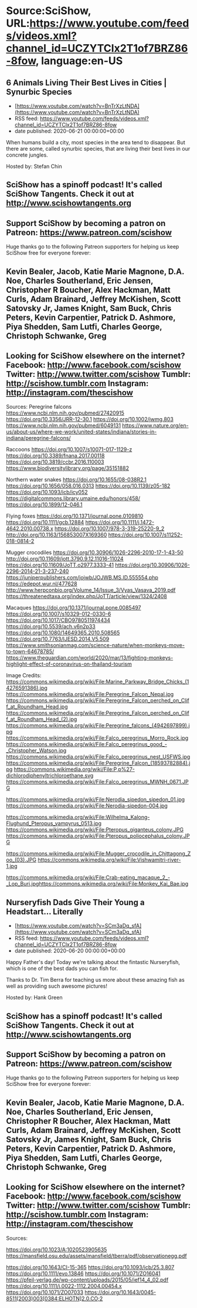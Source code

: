 # Source:SciShow, URL:https://www.youtube.com/feeds/videos.xml?channel_id=UCZYTClx2T1of7BRZ86-8fow, language:en-US

## 6 Animals Living Their Best Lives in Cities | Synurbic Species
 - [https://www.youtube.com/watch?v=BnTrXzLtNDA](https://www.youtube.com/watch?v=BnTrXzLtNDA)
 - RSS feed: https://www.youtube.com/feeds/videos.xml?channel_id=UCZYTClx2T1of7BRZ86-8fow
 - date published: 2020-06-21 00:00:00+00:00

When humans build a city, most species in the area tend to disappear. But there are some, called synurbic species, that are living their best lives in our concrete jungles. 

Hosted by: Stefan Chin

SciShow has a spinoff podcast! It's called SciShow Tangents. Check it out at http://www.scishowtangents.org
----------
Support SciShow by becoming a patron on Patreon: https://www.patreon.com/scishow
----------
Huge thanks go to the following Patreon supporters for helping us keep SciShow free for everyone forever:

Kevin Bealer, Jacob, Katie Marie Magnone, D.A. Noe, Charles Southerland, Eric Jensen, Christopher R Boucher, Alex Hackman, Matt Curls, Adam Brainard, Jeffrey McKishen, Scott Satovsky Jr, James Knight, Sam Buck, Chris Peters, Kevin Carpentier, Patrick D. Ashmore, Piya Shedden, Sam Lutfi, Charles George, Christoph Schwanke, Greg
----------
Looking for SciShow elsewhere on the internet?
Facebook: http://www.facebook.com/scishow
Twitter: http://www.twitter.com/scishow
Tumblr: http://scishow.tumblr.com
Instagram: http://instagram.com/thescishow
----------
Sources:
Peregrine falcons
https://www.ncbi.nlm.nih.gov/pubmed/27420915
https://doi.org/10.3356/JRR-12-30.1
https://doi.org/10.1002/jwmg.803
https://www.ncbi.nlm.nih.gov/pubmed/6049131 
https://www.nature.org/en-us/about-us/where-we-work/united-states/indiana/stories-in-indiana/peregrine-falcons/

Raccoons
https://doi.org/10.1007/s10071-017-1129-z 
https://doi.org/10.3389/fnana.2017.00118 
https://doi.org/10.3819/ccbr.2016.110003 
https://www.biodiversitylibrary.org/page/35151882

Northern water snakes
https://doi.org/10.1655/08-038R2.1
https://doi.org/10.1656/058.016.0313
https://doi.org/10.1139/z05-182
https://doi.org/10.1093/icb/icy052
https://digitalcommons.library.umaine.edu/honors/458/
https://doi.org/10.1899/12-046.1

Flying foxes
https://doi.org/10.1371/journal.pone.0109810
https://doi.org/10.1111/gcb.12884
https://doi.org/10.1111/j.1472-4642.2010.00738.x
https://doi.org/10.1007/978-3-319-25220-9_2
http://doi.org/10.1163/156853007X169360 
https://doi.org/10.1007/s11252-018-0814-2 

Mugger crocodiles
https://doi.org/10.30906/1026-2296-2010-17-1-43-50
http://doi.org/10.11609/jott.3790.9.12.11016-11024
https://doi.org/10.11609/JoTT.o2977.3333-41 
https://doi.org/10.30906/1026-2296-2014-21-3-237-240 https://juniperpublishers.com/jojwb/JOJWB.MS.ID.555554.php
https://edepot.wur.nl/477628
http://www.herpconbio.org/Volume_14/Issue_3/Vyas_Vasava_2019.pdf 
https://threatenedtaxa.org/index.php/JoTT/article/view/1324/2408

Macaques
https://doi.org/10.1371/journal.pone.0085497
https://doi.org/10.1007/s10329-012-0330-6
https://doi.org/10.1017/CBO9780511974434
https://doi.org/10.5539/ach.v6n2p33 
https://doi.org/10.1080/14649365.2010.508565 
https://doi.org/10.7763/IJESD.2014.V5.509 
https://www.smithsonianmag.com/science-nature/when-monkeys-move-to-town-64678785/ 
https://www.theguardian.com/world/2020/mar/13/fighting-monkeys-highlight-effect-of-coronavirus-on-thailand-tourism 

Image Credits:
https://commons.wikimedia.org/wiki/File:Marine_Parkway_Bridge_Chicks_(14276591386).jpg
https://commons.wikimedia.org/wiki/File:Peregrine_Falcon_Nepal.jpg
https://commons.wikimedia.org/wiki/File:Peregrine_Falcon_perched_on_Cliff_at_Roundham_Head.jpg
https://commons.wikimedia.org/wiki/File:Peregrine_Falcon_perched_on_Cliff_at_Roundham_Head_(2).jpg
https://commons.wikimedia.org/wiki/File:Peregrine_falcons_(4942697899).jpg
https://commons.wikimedia.org/wiki/File:Falco_peregrinus_Morro_Rock.jpg
https://commons.wikimedia.org/wiki/File:Falco_peregrinus_good_-_Christopher_Watson.jpg
https://commons.wikimedia.org/wiki/File:Falco_peregrinus_nest_USFWS.jpg
https://commons.wikimedia.org/wiki/File:Peregrine_Falcon_(18593782884).jpg
https://commons.wikimedia.org/wiki/File:P,p%27-dichlorodiphenyltrichloroethane.svg
https://commons.wikimedia.org/wiki/File:Falco_peregrinus_MWNH_0671.JPG

https://commons.wikimedia.org/wiki/File:Nerodia_sipedon_sipedon_01.jpg
https://commons.wikimedia.org/wiki/File:Nerodia-sipedon-004.jpg

https://commons.wikimedia.org/wiki/File:Wilhelma_Kalong-Flughund_Pteropus_vampyrus_0513.jpg
https://commons.wikimedia.org/wiki/File:Pteropus_giganteus_colony.JPG
https://commons.wikimedia.org/wiki/File:Pteropus_poliocephalus_colony.JPG

https://commons.wikimedia.org/wiki/File:Mugger_crocodile_in_Chittagong_Zoo_(03).JPG
https://commons.wikimedia.org/wiki/File:Vishwamitri-river-1.jpg

https://commons.wikimedia.org/wiki/File:Crab-eating_macaque_2_-_Lop_Buri.jpghttps://commons.wikimedia.org/wiki/File:Monkey_Kai_Bae.jpg

## Nurseryfish Dads Give Their Young a Headstart… Literally
 - [https://www.youtube.com/watch?v=SCm3aDq_sfA](https://www.youtube.com/watch?v=SCm3aDq_sfA)
 - RSS feed: https://www.youtube.com/feeds/videos.xml?channel_id=UCZYTClx2T1of7BRZ86-8fow
 - date published: 2020-06-20 00:00:00+00:00

Happy Father's day! Today we're talking about the fintastic Nurseryfish, which is one of the best dads you can fish for.

Thanks to Dr. Tim Berra for teaching us more about these amazing fish as well as providing such awesome pictures!

Hosted by: Hank Green

SciShow has a spinoff podcast! It's called SciShow Tangents. Check it out at http://www.scishowtangents.org
----------
Support SciShow by becoming a patron on Patreon: https://www.patreon.com/scishow
----------
Huge thanks go to the following Patreon supporters for helping us keep SciShow free for everyone forever:

Kevin Bealer, Jacob, Katie Marie Magnone, D.A. Noe, Charles Southerland, Eric Jensen, Christopher R Boucher, Alex Hackman, Matt Curls, Adam Brainard, Jeffrey McKishen, Scott Satovsky Jr, James Knight, Sam Buck, Chris Peters, Kevin Carpentier, Patrick D. Ashmore, Piya Shedden, Sam Lutfi, Charles George, Christoph Schwanke, Greg
----------
Looking for SciShow elsewhere on the internet?
Facebook: http://www.facebook.com/scishow
Twitter: http://www.twitter.com/scishow
Tumblr: http://scishow.tumblr.com
Instagram: http://instagram.com/thescishow
----------
Sources:

https://doi.org/10.1023/A:1020523905635 
https://mansfield.osu.edu/assets/mansfield/tberra/pdf/observationegg.pdf 

https://doi.org/10.1643/CI-15-365 
https://doi.org/10.1093/icb/25.3.807 
https://doi.org/10.1111/evo.13846
https://doi.org/10.1071/ZO16041 
https://pfeil-verlag.de/wp-content/uploads/2015/05/ief14_4_02.pdf
https://doi.org/10.1111/j.0022-1112.2004.00454.x
https://doi.org/10.1071/ZO07033
https://doi.org/10.1643/0045-8511(2003)003[0384:ELHOTN]2.0.CO;2

